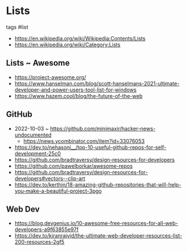 # Lists

tags #list

* https://en.wikipedia.org/wiki/Wikipedia:Contents/Lists
* https://en.wikipedia.org/wiki/Category:Lists


## Lists ~ Awesome

* https://project-awesome.org/
* https://www.hanselman.com/blog/scott-hanselmans-2021-ultimate-developer-and-power-users-tool-list-for-windows
* https://www.hazem.cool/blog/the-future-of-the-web


## GitHub

* 2022-10-03 ~ https://github.com/minimaxir/hacker-news-undocumented
  * https://news.ycombinator.com/item?id=33076053
* https://dev.to/nehasoni__/top-10-useful-github-repos-for-self-development-25c0
* https://github.com/bradtraversy/design-resources-for-developers
* https://github.com/pawelborkar/awesome-repos
* https://github.com/bradtraversy/design-resources-for-developers#vectors--clip-art
* https://dev.to/kerthin/18-amazing-github-repositories-that-will-help-you-make-a-beautiful-project-3pgo

## Web Dev

* https://blog.devgenius.io/10-awesome-free-resources-for-all-web-developers-a9f63855e97f
* https://dev.to/kiranrajvjd/the-ultimate-web-developer-resources-list-200-resources-2gf5